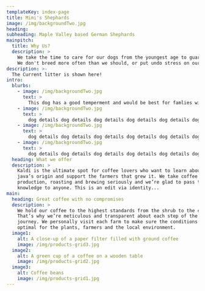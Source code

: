 ```yaml
---
templateKey: index-page
title: Mimi's Shephards
image: /img/backgroundTwo.jpg
heading: 
subheading: Maple Valley based German Shephards
mainpitch:
  title: Why Us?
  description: >
    We take the time to care for our dogs from the youngest age to guaruntee that they are as healthy as can be. 
    We don't breed more often than we should, or put undo stress on our mom dogs. We love each and every pup we see, and take care of them to ensure when they go to their new homes they will have the best possible chance for happiness.
description: >-
  The Current litter is shown here!
intro:
  blurbs:
    - image: /img/backgroundTwo.jpg
      text: >
        This dog has a good temperment and would be best for famlies with children.
    - image: /img/backgroundTwo.jpg
      text: >
        dog details dog details dog details dog details dog details dog details
    - image: /img/backgroundTwo.jpg
      text: >
        dog details dog details dog details dog details dog details dog details
    - image: /img/backgroundTwo.jpg
      text: >
        dog details dog details dog details dog details dog details dog details
  heading: What we offer
  description: >
    Kaldi is the ultimate spot for coffee lovers who want to learn about their
    java’s origin and support the farmers that grew it. We take coffee
    production, roasting and brewing seriously and we’re glad to pass that
    knowledge to anyone. This is an edit via identity...
main:
  heading: Great coffee with no compromises
  description: >
    We hold our coffee to the highest standards from the shrub to the cup.
    That’s why we’re meticulous and transparent about each step of the coffee’s
    journey. We personally visit each farm to make sure the conditions are
    optimal for the plants, farmers and the local environment.
  image1:
    alt: A close-up of a paper filter filled with ground coffee
    image: /img/products-grid3.jpg
  image2:
    alt: A green cup of a coffee on a wooden table
    image: /img/products-grid2.jpg
  image3:
    alt: Coffee beans
    image: /img/products-grid1.jpg
---
```

